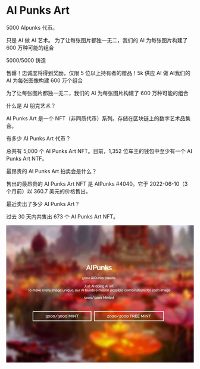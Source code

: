 # AI Punks Art

5000 AIpunks 代币。

只是 AI 做 AI 艺术。
为了让每张图片都独一无二，我们的 AI 为每张图片构建了 600 万种可能的组合

5000/5000 铸造

售罄！忠诚度将得到奖励，仅限 5 位以上持有者的赠品！5k 供应 AI 做 AI我们的 AI 为每张图像构建 600 万个组合

为了让每张图片都独一无二，我们的 AI 为每张图片构建了 600 万种可能的组合

什么是 AI 朋克艺术？

AI Punks Art 是一个 NFT（非同质代币）系列。存储在区块链上的数字艺术品集合。

有多少 AI Punks Art 代币？

总共有 5,000 个 AI Punks Art NFT。目前，1,352 位车主的钱包中至少有一个 AI Punks Art NTF。

最昂贵的 AI Punks Art 拍卖会是什么？

售出的最昂贵的 AI Punks Art NFT 是 AIPunks #4040。它于 2022-06-10（3 个月前）以 360.7 美元的价格售出。

最近卖出了多少 AI Punks Art？

过去 30 天内共售出 673 个 AI Punks Art NFT。

![nft](bbaf469b-23ef-4df0-94fe-e2fd26ed62a2.jpg)
